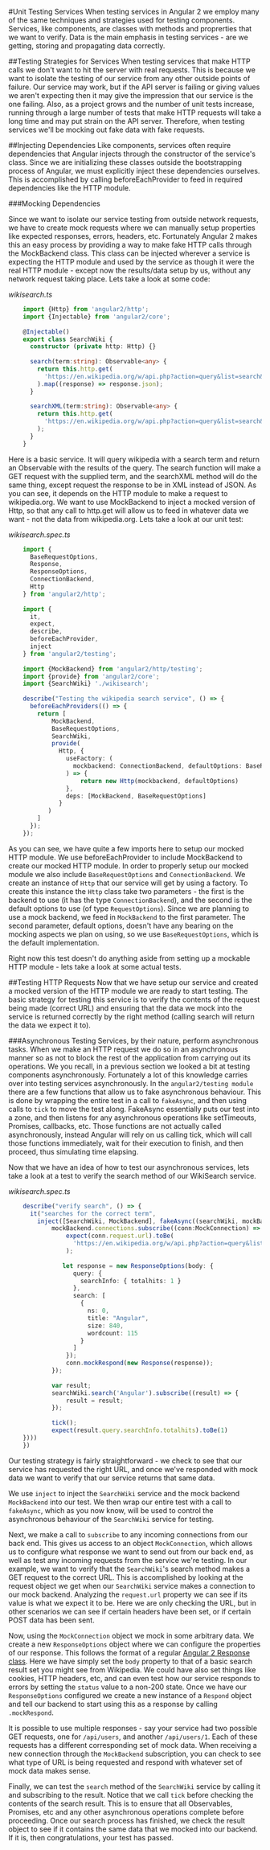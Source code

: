 #Unit Testing Services
When testing services in Angular 2 we employ many of the same techniques and strategies used for testing components. Services, like components, are classes with methods and proprerties that we want to verify. Data is the main emphasis in testing services - are we getting, storing and propagating data correctly. 

##Testing Strategies for Services
When testing services that make HTTP calls we don't want to hit the server with real requests. This is because we want to isolate the testing of our service from any other outside points of failure. Our service may work, but if the API server is failing or giving values we aren't expecting then it may give the impression that our service is the one failing. Also, as a project grows and the number of unit tests increase, running through a large number of tests that make HTTP requests will take a long time and may put strain on the API server. Therefore, when testing services we'll be mocking out fake data with fake requests. 

##Injecting Dependencies
Like components, services often require dependencies that Angular injects through the constructor of the service's class. Since we are initializing these classes outside the bootstrapping process of Angular, we must explicitly inject these dependencies ourselves. This is accomplished by calling beforeEachProvider to feed in required dependencies like the HTTP module. 

###Mocking Dependencies

Since we want to isolate our service testing from outside network requests, we have to create mock requests where we can manually setup properties like expected responses, errors, headers, etc. Fortunately Angular 2 makes this an easy process by providing a way to make fake HTTP calls through the MockBackend class. This class can be injected wherever a service is expecting the HTTP module and used by the service as though it were the real HTTP module - except now the results/data setup by us, without any network request taking place. Lets take a look at some code:

*wikisearch.ts*
```typescript
    import {Http} from 'angular2/http';
    import {Injectable} from 'angular2/core';
    
    @Injectable()
    export class SearchWiki {
      constructor (private http: Http) {}
      
      search(term:string): Observable<any> {
        return this.http.get(
          'https://en.wikipedia.org/w/api.php?action=query&list=search&srsearch=' + term
        ).map((response) => response.json);
      }
      
      searchXML(term:string): Observable<any> {
        return this.http.get(
          'https://en.wikipedia.org/w/api.php?action=query&list=search&format=xmlfm&srsearch=' + term
        );
      }
    }
```
Here is a basic service. It will query wikipedia with a search term and return an Observable with the results of the query. The search function will make a GET request with the supplied term, and the searchXML method will do the same thing, except request the response to be in XML instead of JSON. As you can see, it depends on the HTTP module to make a request to wikipedia.org. We want to use MockBackend to inject a mocked version of Http, so that any call to http.get will allow us to feed in whatever data we want - not the data from wikipedia.org. Lets take a look at our unit test:

*wikisearch.spec.ts*
```typescript
    import {
      BaseRequestOptions,
      Response,
      ResponseOptions,
      ConnectionBackend,
      Http
    } from 'angular2/http';
    
    import {
      it,
      expect,
      describe,
      beforeEachProvider,
      inject
    } from 'angular2/testing';
    
    import {MockBackend} from 'angular2/http/testing';
    import {provide} from 'angular2/core';
    import {SearchWiki} './wikisearch';
    
    describe("Testing the wikipedia search service", () => {
      beforeEachProviders(() => {
      	return [
      		MockBackend,
          	BaseRequestOptions,
          	SearchWiki,
          	provide(
              Http, {
                useFactory: (
                  mockbackend: ConnectionBackend, defaultOptions: BaseRequestOptions
                ) => {
      				return new Http(mockbackend, defaultOptions)
    			},
                deps: [MockBackend, BaseRequestOptions]
              }
    	   )
    	]
      });
    });
```
As you can see, we have quite a few imports here to setup our mocked HTTP module. We use beforeEachProvider to include MockBackend to create our mocked HTTP module. In order to properly setup our mocked module we also include `BaseRequestOptions` and `ConnectionBackend`. We create an instance of `Http` that our service will get by using a factory. To create this instance the `Http` class take two parameters - the first is the backend to use (it has the type `ConnectionBackend`), and the second is the default options to use (of type `RequestOptions`). Since we are planning to use a mock backend, we feed in `MockBackend` to the first parameter. The second parameter, default options, doesn't have any bearing on the mocking aspects we plan on using, so we use `BaseRequestOptions`, which is the default implementation. 

Right now this test doesn't do anything aside from setting up a mockable HTTP module - lets take a look at some actual tests. 

##Testing HTTP Requests
Now that we have setup our service and created a mocked version of the HTTP module we are ready to start testing. The basic strategy for testing this service is to verify the contents of the request being made (correct URL) and ensuring that the data we mock into the service is returned correctly by the right method (calling search will return the data we expect it to). 

###Asynchronous Testing
Services, by their nature, perform asynchronous tasks. When we make an HTTP request we do so in an asynchronous manner so as not to block the rest of the application from carrying out its operations. We you recall, in a previous section we looked a bit at testing components asynchronously. Fortunately a lot of this knowledge carries over into testing services asynchronously. In the `angular2/testing module` there are a few functions that allow us to fake asynchronous behaviour. This is done by wrapping the entire test in a call to `fakeAsync`, and then using calls to `tick` to move the test along. FakeAsync essentially puts our test into a zone, and then listens for any asynchronous operations like setTimeouts, Promises, callbacks, etc. Those functions are not actually called asynchronously, instead Angular will rely on us calling tick, which will call those functions immediately, wait for their execution to finish, and then proceed, thus simulating time elapsing. 

Now that we have an idea of how to test our asynchronous services, lets take a look at a test to verify the search method of our WikiSearch service. 

*wikisearch.spec.ts*
```typescript
    describe("verify search", () => {
      it("searches for the correct term", 
      	inject([SearchWiki, MockBackend], fakeAsync((searchWiki, mockBackend) => {
      		mockBackend.connections.subscribe((conn:MockConnection) => {
      			expect(conn.request.url).toBe(
                  'https://en.wikipedia.org/w/api.php?action=query&list=search&srsearch=Angular'
                );
              	
               let response = new ResponseOptions(body: {
                  query: {
                    searchInfo: { totalhits: 1 }
    			  }, 
                  search: [
    			    {
                      ns: 0,
                      title: "Angular", 
                      size: 840,
                      wordcount: 115
    				}
    			  ]
    			});
              	conn.mockRespond(new Response(response));
    		});
      
      		var result;
      		searchWiki.search('Angular').subscribe((result) => {
      			result = result;
    		});
      
      		tick();
      		expect(result.query.searchInfo.totalhits).toBe(1)
    })))
    })
```
Our testing strategy is fairly straightforward - we check to see that our service has requested the right URL, and once we've responded with mock data we want to verify that our service returns that same data. 

We use `inject` to inject the `SearchWiki` service and the mock backend `MockBackend` into our test. We then wrap our entire test with a call to `fakeAsync`, which as you now know, will be used to control the asynchronous behaviour of the `SearchWiki` service for testing. 

Next, we make a call to `subscribe` to any incoming connections from our back end. This gives us access to an object `MockConnection`, which allows us to configure what response we want to send out from our back end, as well as test any incoming requests from the service we're testing. In our example, we want to verify that the `SearchWiki`'s search method makes a GET request to the correct URL. This is accomplished by looking at the request object we get when our `SearchWiki` service makes a connection to our mock backend. Analyzing the `request.url` property we can see if its value is what we expect it to be. Here we are only checking the URL, but in other scenarios we can see if certain headers have been set, or if certain POST data has been sent. 

Now, using the `MockConnection` object we mock in some arbitrary data. We create a new `ResponseOptions` object where we can configure the properties of our response. This follows the format of a regular [Angular 2 Response class](https://angular.io/docs/js/latest/api/http/Response-class.html). Here we have simply set the `body` property to that of a basic search result set you might see from Wikipedia. We could have also set things like cookies, HTTP headers, etc, and can even test how our service responds to errors by setting the `status` value to a non-200 state. Once we have our `ResponseOptions` configured we create a new instance of a `Respond` object and tell our backend to start using this as a response by calling `.mockRespond`. 

It is possible to use multiple responses - say your service had two possible GET requests, one for `/api/users`, and another `/api/users/1`. Each of these requests has a different corresponding set of mock data. When receiving a new connection through the `MockBackend` subscription, you can check to see what type of URL is being requested and respond with whatever set of mock data makes sense. 

Finally, we can test the `search` method of the `SearchWiki` service by calling it and subscribing to the result. Notice that we call `tick` before checking the contents of the search result. This is to ensure that all Observables, Promises, etc and any other asynchronous operations complete before proceeding. Once our search process has finished, we check the result object to see if it contains the same data that we mocked into our backend. If it is, then congratulations, your test has passed. 
